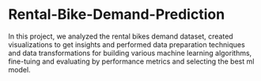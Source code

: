 # Rental-Bike-Demand-Prediction
In this project, we analyzed the rental bikes demand dataset, created visualizations to get insights and performed data preparation techniques and data transformations for building various machine learning algorithms, fine-tuing and evaluating by performance metrics and selecting the best ml model.
